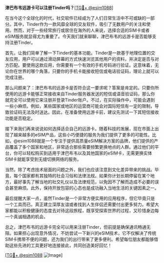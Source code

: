 **津巴布韦远游卡可以注册Tinder吗？**[[TG💪+ @esim1088](https://t.me/s/esim1088)]

在当今这个全球化的时代，社交软件已经成为了人们日常生活中不可或缺的一部分。其中，Tinder作为一款风靡全球的交友软件，吸引了无数用户的关注和使用。然而，对于一些经常旅行或居住在海外的人来说，选择合适的SIM卡或者eSIM服务就显得尤为重要了。今天我们就来聊聊，津巴布韦的远游卡是否能够支持注册Tinder。

首先，让我们简单了解一下Tinder的基本功能。Tinder是一款基于地理位置的交友应用，用户可以通过滑动屏幕的方式快速浏览其他用户的资料，并决定是否与对方匹配。要使用这款应用，你需要有一个有效的手机号码进行验证。这意味着，无论你在世界的哪个角落，只要你的手机卡能接收短信或电话验证码，理论上就可以完成注册。

那么问题来了：津巴布韦的远游卡是否符合这一要求呢？答案是肯定的。只要你所使用的远游卡能够正常接收来自Tinder服务器发送的短信或语音验证码，那么你就完全可以使用它来注册并登录Tinder账户。不过，在实际操作中，可能会遇到一些小麻烦。例如，某些国家或地区的运营商可能会对国际短信有一定的限制，导致验证码无法及时送达。因此，在准备使用远游卡前，建议先测试一下其短信接收功能是否稳定。

接下来我们再来说说如何选择适合自己的远游卡。随着科技的发展，现在市面上出现了越来越多的eSIM产品，这些小巧便捷的服务为我们提供了更多的可能性。比如，@esim1088就是一个专注于提供高质量eSIM解决方案的品牌，他们提供的产品覆盖了多个国家和地区，非常适合那些需要频繁更换地点的人群。通过他们的平台，你可以轻松购买到适用于津巴布韦以及其他国家的eSIM卡，无需更换实体SIM卡就能享受到无缝切换网络的服务。

当然，除了考虑技术层面的问题之外，我们也应该注意到文化差异带来的挑战。毕竟，每个国家都有其独特的社会习俗和法律法规。如果你计划长期停留在某个地方，最好事先了解当地的社交礼仪以及法律规范，以免因不了解而造成不必要的误会甚至麻烦。此外，保持开放包容的心态也是成功融入当地生活的关键因素之一。

最后提醒大家一点，虽然Tinder是一个非常方便实用的应用程序，但它毕竟只是一个工具而已。真正建立深厚友谊或者找到人生伴侣还需要付出更多努力。希望大家都能以积极健康的态度去对待这段旅程，既享受探索世界的过程，又珍惜身边每一个真诚相遇的机会。

总之，津巴布韦的远游卡完全可以用来注册Tinder，但前提是确保通讯畅通无阻。如果担心出现意外情况，不妨尝试一下新兴的eSIM技术，它不仅解决了传统SIM卡携带不便的问题，还为我们的出行带来了更多便利。希望每位朋友都能够借助这些先进的工具更好地连接彼此，共同创造美好回忆！

[[TG💪+ @esim1088](https://t.me/s/esim1088) ![Image](https://i.postimg.cc/4NQfJmqS/Snipaste-2025-05-13-00-14-12.png)]